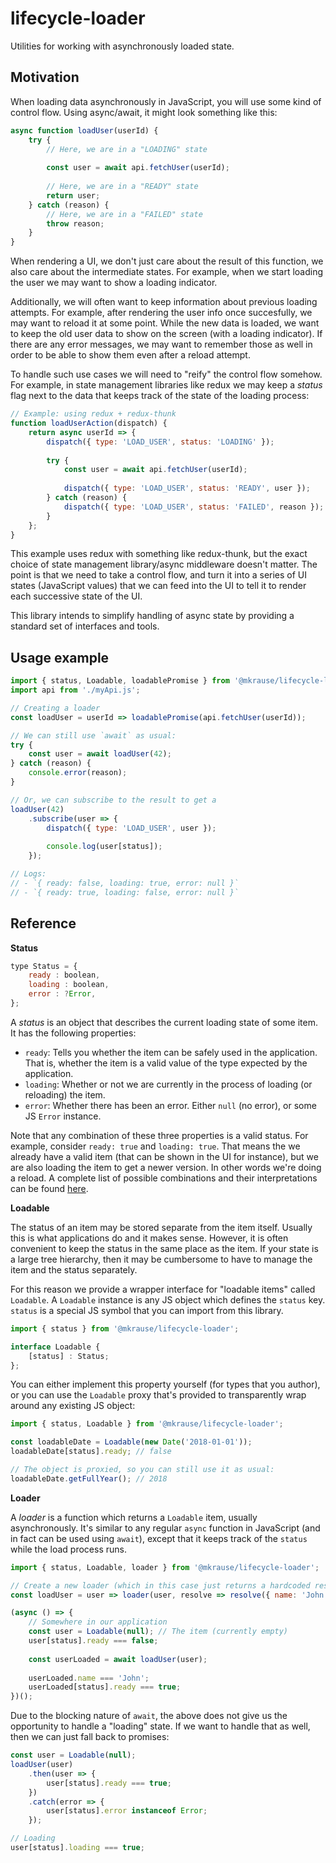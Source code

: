 
# lifecycle-loader

Utilities for working with asynchronously loaded state.


## Motivation

When loading data asynchronously in JavaScript, you will use some kind of control flow. Using async/await, it might look something like this:

```js
async function loadUser(userId) {
    try {
        // Here, we are in a "LOADING" state
        
        const user = await api.fetchUser(userId);
        
        // Here, we are in a "READY" state
        return user;
    } catch (reason) {
        // Here, we are in a "FAILED" state
        throw reason;
    }
}
```

When rendering a UI, we don't just care about the result of this function, we also care about the intermediate states. For example, when we start loading the user we may want to show a loading indicator.

Additionally, we will often want to keep information about previous loading attempts. For example, after rendering the user info once succesfully, we may want to reload it at some point. While the new data is loaded, we want to keep the old user data to show on the screen (with a loading indicator). If there are any error messages, we may want to remember those as well in order to be able to show them even after a reload attempt.

To handle such use cases we will need to "reify" the control flow somehow. For example, in state management libraries like redux we may keep a *status* flag next to the data that keeps track of the state of the loading process:

```js
// Example: using redux + redux-thunk
function loadUserAction(dispatch) {
    return async userId => {
        dispatch({ type: 'LOAD_USER', status: 'LOADING' });
        
        try {
            const user = await api.fetchUser(userId);
            
            dispatch({ type: 'LOAD_USER', status: 'READY', user });
        } catch (reason) {
            dispatch({ type: 'LOAD_USER', status: 'FAILED', reason });
        }
    };
}
```

This example uses redux with something like redux-thunk, but the exact choice of state management library/async middleware doesn't matter. The point is that we need to take a control flow, and turn it into a series of UI states (JavaScript values) that we can feed into the UI to tell it to render each successive state of the UI.

This library intends to simplify handling of async state by providing a standard set of interfaces and tools.
    </p>
</details>


## Usage example

```js
import { status, Loadable, loadablePromise } from '@mkrause/lifecycle-loader';
import api from './myApi.js';

// Creating a loader
const loadUser = userId => loadablePromise(api.fetchUser(userId));

// We can still use `await` as usual:
try {
    const user = await loadUser(42);
} catch (reason) {
    console.error(reason);
}

// Or, we can subscribe to the result to get a 
loadUser(42)
    .subscribe(user => {
        dispatch({ type: 'LOAD_USER', user });
        
        console.log(user[status]);
    });

// Logs:
// - `{ ready: false, loading: true, error: null }`
// - `{ ready: true, loading: false, error: null }`
```


## Reference

**Status**

```js
type Status = {
    ready : boolean,
    loading : boolean,
    error : ?Error,
};
```

A *status* is an object that describes the current loading state of some item. It has the following properties:

* `ready`: Tells you whether the item can be safely used in the application. That is, whether the item is a valid value of the type expected by the application.
* `loading`: Whether or not we are currently in the process of loading (or reloading) the item.
* `error`: Whether there has been an error. Either `null` (no error), or some JS `Error` instance.

Note that any combination of these three properties is a valid status. For example, consider `ready: true` and `loading: true`. That means the we already have a valid item (that can be shown in the UI for instance), but we are also loading the item to get a newer version. In other words we're doing a reload. A complete list of possible combinations and their interpretations can be found [here](https://github.com/mkrause/lifecycle-loader/blob/master/src/status.js).


**Loadable**

The status of an item may be stored separate from the item itself. Usually this is what applications do and it makes sense. However, it is often convenient to keep the status in the same place as the item. If your state is a large tree hierarchy, then it may be cumbersome to have to manage the item and the status separately.

For this reason we provide a wrapper interface for "loadable items" called `Loadable`. A `Loadable` instance is any JS object which defines the `status` key. `status` is a special JS symbol that you can import from this library.

```js
import { status } from '@mkrause/lifecycle-loader';

interface Loadable {
    [status] : Status;
};
```

You can either implement this property yourself (for types that you author), or you can use the `Loadable` proxy that's provided to transparently wrap around any existing JS object:


```js
import { status, Loadable } from '@mkrause/lifecycle-loader';

const loadableDate = Loadable(new Date('2018-01-01'));
loadableDate[status].ready; // false

// The object is proxied, so you can still use it as usual:
loadableDate.getFullYear(); // 2018
```


**Loader**

A *loader* is a function which returns a `Loadable` item, usually asynchronously. It's similar to any regular `async` function in JavaScript (and in fact can be used using `await`), except that it keeps track of the `status` while the load process runs.

```js
import { status, Loadable, loader } from '@mkrause/lifecycle-loader';

// Create a new loader (which in this case just returns a hardcoded result)
const loadUser = user => loader(user, resolve => resolve({ name: 'John' }));

(async () => {
    // Somewhere in our application
    const user = Loadable(null); // The item (currently empty)
    user[status].ready === false;
    
    const userLoaded = await loadUser(user);
    
    userLoaded.name === 'John';
    userLoaded[status].ready === true;
})();
```

Due to the blocking nature of `await`, the above does not give us the opportunity to handle a "loading" state. If we want to handle that as well, then we can just fall back to promises:

```js
const user = Loadable(null);
loadUser(user)
    .then(user => {
        user[status].ready === true;
    })
    .catch(error => {
        user[status].error instanceof Error;
    });

// Loading
user[status].loading === true;
```

